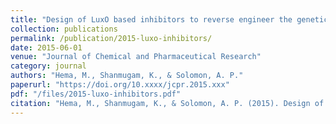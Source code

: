 ```yaml
---
title: "Design of LuxO based inhibitors to reverse engineer the genetic circuit of Vibrio cholerae: an anti-virulent cholera therapy"
collection: publications
permalink: /publication/2015-luxo-inhibitors/
date: 2015-06-01
venue: "Journal of Chemical and Pharmaceutical Research"
category: journal
authors: "Hema, M., Shanmugam, K., & Solomon, A. P."
paperurl: "https://doi.org/10.xxxx/jcpr.2015.xxx"
pdf: "/files/2015-luxo-inhibitors.pdf"
citation: "Hema, M., Shanmugam, K., & Solomon, A. P. (2015). Design of LuxO-based inhibitors to reverse engineer the genetic circuit of *Vibrio cholerae*: An anti-virulent cholera therapy. *Journal of Chemical and Pharmaceutical Research*, 2015. https://doi.org/10.xxxx/jcpr.2015.xxx"
---
```

